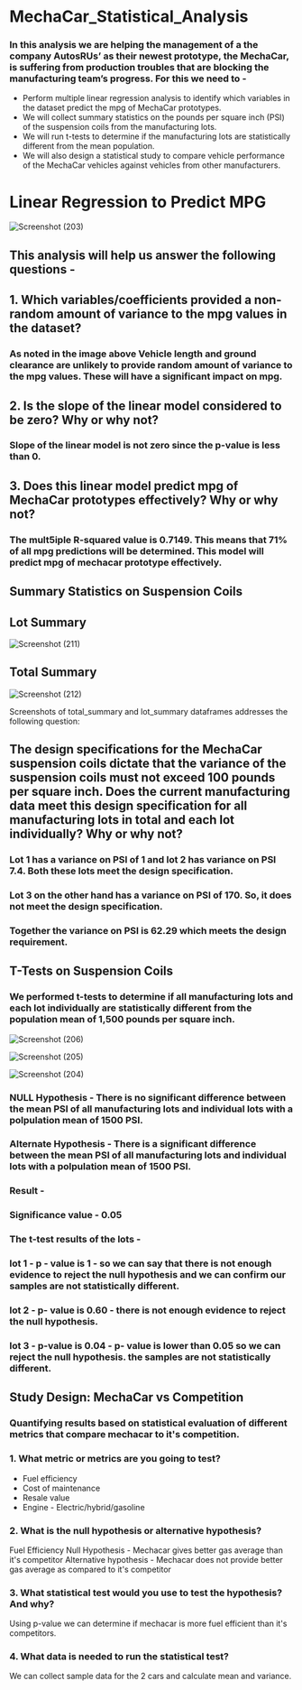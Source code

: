 # MechaCar_Statistical_Analysis

### In this analysis we are helping the management of a the company AutosRUs’ as their newest prototype, the MechaCar, is suffering from production troubles that are blocking the manufacturing team’s progress. For this we need to -
- Perform multiple linear regression analysis to identify which variables in the dataset predict the mpg of MechaCar prototypes.
- We will collect summary statistics on the pounds per square inch (PSI) of the suspension coils from the manufacturing lots.
- We will run t-tests to determine if the manufacturing lots are statistically different from the mean population.
- We will also design a statistical study to compare vehicle performance of the MechaCar vehicles against vehicles from other manufacturers. 

# Linear Regression to Predict MPG
![Screenshot (203)](https://user-images.githubusercontent.com/112904905/213593177-ec343b68-d91a-4e0c-af0c-aa20f9d92b02.png)

## This analysis will help us answer the following questions -

## 1. Which variables/coefficients provided a non-random amount of variance to the mpg values in the dataset?
### As noted in the image above Vehicle length and ground clearance are unlikely to provide random amount of variance to the mpg values. These will have a significant impact on mpg.

## 2. Is the slope of the linear model considered to be zero? Why or why not?
### Slope of the linear model is not zero since the p-value is less than 0.

## 3. Does this linear model predict mpg of MechaCar prototypes effectively? Why or why not?
### The mult5iple R-squared value is 0.7149. This means that 71% of all mpg predictions will be determined. This model will predict mpg of mechacar prototype effectively.

## Summary Statistics on Suspension Coils

## Lot Summary

![Screenshot (211)](https://user-images.githubusercontent.com/112904905/213595494-e3aeabb3-fb90-4197-ae6c-a9c7b0621fdc.png)

## Total Summary

![Screenshot (212)](https://user-images.githubusercontent.com/112904905/213595691-47834601-3d7d-48fa-b4e9-470fb665c1cf.png)

Screenshots of total_summary and lot_summary dataframes addresses the following question:

## The design specifications for the MechaCar suspension coils dictate that the variance of the suspension coils must not exceed 100 pounds per square inch. Does the current manufacturing data meet this design specification for all manufacturing lots in total and each lot individually? Why or why not?
### Lot 1 has a variance on PSI of 1 and lot 2 has variance on PSI 7.4. Both these lots meet the design specification.
### Lot 3 on the other hand has a variance on PSI of 170. So, it does not meet the design specification.
### Together the variance on PSI is 62.29 which meets the design requirement.

## T-Tests on Suspension Coils
### We performed t-tests to determine if all manufacturing lots and each lot individually are statistically different from the population mean of 1,500 pounds per square inch.

![Screenshot (206)](https://user-images.githubusercontent.com/112904905/213596547-047bc6c5-e8fe-4e1d-ad0e-1a692feb3b1c.png)

![Screenshot (205)](https://user-images.githubusercontent.com/112904905/213596676-6812fc8b-67d5-4693-a945-9c011938401a.png)

![Screenshot (204)](https://user-images.githubusercontent.com/112904905/213596776-c1be6ef8-b8a3-4da1-b736-de8e0dae1fa3.png)

### NULL Hypothesis - There is no significant difference between the mean PSI of all manufacturing lots and individual lots with a polpulation mean of 1500 PSI.
### Alternate Hypothesis - There is a significant difference between the mean PSI of all manufacturing lots and individual lots with a polpulation mean of 1500 PSI.

### Result  - 
### Significance value - 0.05
### The t-test results of the lots -
### lot 1 - p - value is 1 - so we can say that there is not enough evidence to reject the null hypothesis and we can confirm our samples are not statistically different.
### lot 2 - p- value is 0.60 - there is not enough evidence to reject the null hypothesis.
### lot 3 - p-value is 0.04 - p- value is lower than 0.05 so we can reject the null hypothesis. the samples are not statistically different.

## Study Design: MechaCar vs Competition
### Quantifying results based on statistical evaluation of different metrics that compare mechacar to it's competition.

### 1. What metric or metrics are you going to test?
- Fuel efficiency
- Cost of maintenance
- Resale value
- Engine - Electric/hybrid/gasoline

### 2. What is the null hypothesis or alternative hypothesis?
Fuel Efficiency
Null Hypothesis - Mechacar gives better gas average than it's competitor
Alternative hypothesis - Mechacar does not provide better gas average as compared to it's competitor

### 3. What statistical test would you use to test the hypothesis? And why?
Using p-value we can determine if mechacar is more fuel efficient than it's competitors.

### 4. What data is needed to run the statistical test?
We can collect sample data for the 2 cars and calculate mean and variance.

